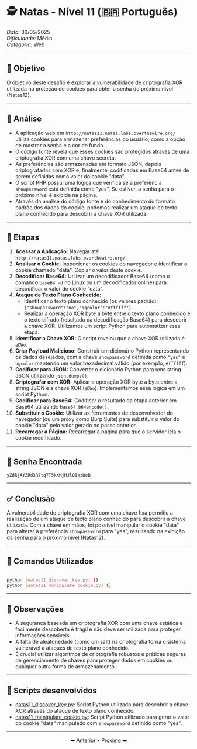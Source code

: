 # 🕵️ Natas - Nível 11 (🇧🇷 Português)
*Data:* 30/05/2025  
*Dificuldade:* Médio  
*Categoria:* Web  

---

## 🎯 Objetivo

O objetivo deste desafio é explorar a vulnerabilidade de criptografia XOR utilizada na proteção de cookies para obter a senha do próximo nível (Natas12).

---

## 🔎 Análise

- A aplicação web em `http://natas11.natas.labs.overthewire.org/` utiliza cookies para armazenar preferências do usuário, como a opção de mostrar a senha e a cor de fundo.
- O código fonte revela que esses cookies são protegidos através de uma criptografia XOR com uma chave secreta.
- As preferências são armazenadas em formato JSON, depois criptografadas com XOR e, finalmente, codificadas em Base64 antes de serem definidas como valor do cookie "data".
- O script PHP possui uma lógica que verifica se a preferência `showpassword` está definida como "yes". Se estiver, a senha para o próximo nível é exibida na página.
- Através da análise do código fonte e do conhecimento do formato padrão dos dados do cookie, podemos realizar um ataque de texto plano conhecido para descobrir a chave XOR utilizada.

---

## 🧱 Etapas

1.  **Acessar a Aplicação:** Navegar até `http://natas11.natas.labs.overthewire.org/`.
2.  **Analisar o Cookie:** Inspecionar os cookies do navegador e identificar o cookie chamado "data". Copiar o valor deste cookie.
3.  **Decodificar Base64:** Utilizar um decodificador Base64 (como o comando `base64 -d` no Linux ou um decodificador online) para decodificar o valor do cookie "data".
4.  **Ataque de Texto Plano Conhecido:**
    - Identificar o texto plano conhecido (os valores padrão): `{"showpassword":"no","bgcolor":"#ffffff"}`.
    - Realizar a operação XOR byte a byte entre o texto plano conhecido e o texto cifrado (resultado da decodificação Base64) para descobrir a chave XOR. Utilizamos um script Python para automatizar essa etapa.
5.  **Identificar a Chave XOR:** O script revelou que a chave XOR utilizada é `eDWo`.
6.  **Criar Payload Malicioso:** Construir um dicionário Python representando os dados desejados, com a chave `showpassword` definida como `"yes"` e `bgcolor` mantendo um valor hexadecimal válido (por exemplo, `#ffffff`).
7.  **Codificar para JSON:** Converter o dicionário Python para uma string JSON utilizando `json.dumps()`.
8.  **Criptografar com XOR:** Aplicar a operação XOR byte a byte entre a string JSON e a chave XOR (`eDWo`). Implementamos essa lógica em um script Python.
9.  **Codificar para Base64:** Codificar o resultado da etapa anterior em Base64 utilizando `base64.b64encode()`.
10. **Substituir o Cookie:** Utilizar as ferramentas de desenvolvedor do navegador (ou um proxy como Burp Suite) para substituir o valor do cookie "data" pelo valor gerado no passo anterior.
11. **Recarregar a Página:** Recarregar a página para que o servidor leia o cookie modificado.

---

## 🔑 Senha Encontrada

```
yZdkjAYZRd3R7tq7T5kXMjMJlOIkzDeB
```

---

## ✅ Conclusão

A vulnerabilidade de criptografia XOR com uma chave fixa permitiu a realização de um ataque de texto plano conhecido para descobrir a chave utilizada. Com a chave em mãos, foi possível manipular o cookie "data" para alterar a preferência `showpassword` para "yes", resultando na exibição da senha para o próximo nível (Natas12).

---

## 🧪 Comandos Utilizados

```bash

python [natas11_discover_key.py] ()
python [natas11_manipulate_cookie.py] ()
```

---

## 🧠 Observações

- A segurança baseada em criptografia XOR com uma chave estática e facilmente descoberta é frágil e não deve ser utilizada para proteger informações sensíveis.
- A falta de aleatoriedade (como um salt) na criptografia torna o sistema vulnerável a ataques de texto plano conhecido.
- É crucial utilizar algoritmos de criptografia robustos e práticas seguras de gerenciamento de chaves para proteger dados em cookies ou qualquer outra forma de armazenamento.  


---

## 📎 Scripts desenvolvidos

- [natas11_discover_key.py](https://github.com/ItacarambiSec/Projects/blob/main/Ctf-scripts/Overthewire_natas/natas11_discover_key.md): Script Python utilizado para descobrir a chave XOR através do ataque de texto plano conhecido. 
- [natas11_manipulate_cookie.py](https://github.com/ItacarambiSec/Projects/blob/main/Ctf-scripts/Overthewire_natas/natas11_manipulate_cookie.md): Script Python utilizado para gerar o valor do cookie "data" manipulado com `showpassword` definido como "yes".

---

<p align="center"> <a href="../Natas10/Readme-BR.md">⬅️ Anterior</a> • <a href="../Natas12/Readme-BR.md">Proximo ➡️</a> </p>
